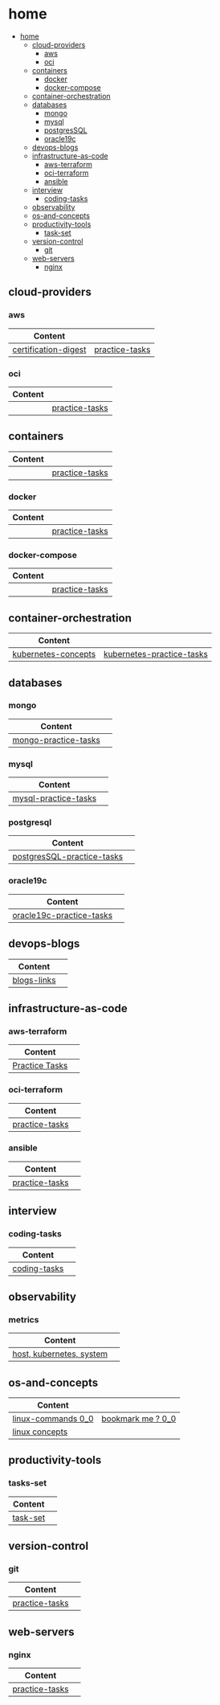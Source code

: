 # home

- [home](#home)
  - [cloud-providers](#cloud-providers)
    - [aws](#aws)
    - [oci](#oci)
  - [containers](#containers)
    - [docker](#docker)
    - [docker-compose](#docker-compose)
  - [container-orchestration](#container-orchestration)
  - [databases](#databases)
    - [mongo](#mongo)
    - [mysql](#mysql)
    - [postgresSQL](#postgresql)
    - [oracle19c](#oracle19c)
  - [devops-blogs](#devops-blogs)
  - [infrastructure-as-code](#infrastructure-as-code)
    - [aws-terraform](#aws-terraform)
    - [oci-terraform](#oci-terraform)
    - [ansible](#ansible)
  - [interview](#interview)
    - [coding-tasks](#coding-tasks)
  - [observability](#observability)
  - [os-and-concepts](#os-and-concepts)
  - [productivity-tools](#productivity-tools)
    - [task-set](#tasks-set)
  - [version-control](#version-control)
    - [git](#git)
  - [web-servers](#web-servers)
    - [nginx](#nginx)



## cloud-providers
### aws

  
| Content                                                                |                                                           | 
|------------------------------------------------------------------------|-----------------------------------------------------------|
| [certification-digest](home/cloud-providers/aws/certifications-digest) | [practice-tasks](home/cloud-providers/aws/practice-tasks) | 

### oci
| Content |                                                           | 
|---------|-----------------------------------------------------------|
|         | [practice-tasks](home/cloud-providers/oci/practice-tasks) |



## containers


| Content |                                   | 
|---------|-----------------------------------|
|         | [practice-tasks](home/containers) |

### docker

| Content |                                              | 
|---------|----------------------------------------------|
|         | [practice-tasks](home/containers/docker-old) |


### docker-compose

| Content |                                                  | 
|---------|--------------------------------------------------|
|         | [practice-tasks](home/containers/docker-compose) |





## container-orchestration

| Content                                                                 |                                                                      | 
|-------------------------------------------------------------------------|----------------------------------------------------------------------|
| [kubernetes-concepts](home/container-orchestration/kubernetes/concepts) | [kubernetes-practice-tasks](home/container-orchestration/kubernetes) | 


## databases

### mongo
| Content                                       |                  | 
|-----------------------------------------------|------------------|
| [mongo-practice-tasks](/home/databases/mongo) |                  | 

### mysql
| Content                                       |                  | 
|-----------------------------------------------|------------------|
| [mysql-practice-tasks](/home/databases/mysql) |                  | 

### postgresql
| Content                                                  |     | 
|----------------------------------------------------------|-----|
| [postgresSQL-practice-tasks](/home/databases/postgreSQL) |     | 

### oracle19c
| Content                                               |     | 
|-------------------------------------------------------|-----|
| [oracle19c-practice-tasks](/home/databases/oracle19c) |     | 

## devops-blogs

| Content                           |     | 
|-----------------------------------|-----|
| [blogs-links](/home/devops-blogs) |     | 


## infrastructure-as-code

### aws-terraform

  
| Content                                                     |     | 
|-------------------------------------------------------------|-----|
| [Practice Tasks](home/infrastructure-as-code/terraform/aws) |     | 

### oci-terraform
| Content                                                     |     | 
|-------------------------------------------------------------|-----|
| [practice-tasks](home/infrastructure-as-code/terraform/oci) |     |

### ansible

| Content                                                                 |     | 
|-------------------------------------------------------------------------|-----|
| [practice-tasks](home/infrastructure-as-code/ansible-kitchen/README.md) |     |

## interview

### coding-tasks
| Content                                     |     | 
|---------------------------------------------|-----|
| [coding-tasks](home/interview/coding-tasks) |     |



## observability

### metrics
| Content                                                |     | 
|--------------------------------------------------------|-----|
| [host, kubernetes, system](home/observability/metrics) |     |


## os-and-concepts

| Content                                                                     |                                                                                      | 
|-----------------------------------------------------------------------------|--------------------------------------------------------------------------------------|
| [linux-commands 0_0](home/os-and-concepts/linux-commands/README.md)         | [bookmark me ? 0_0 ](home/os-and-concepts/linux-commands/bookmark-me/bookmark-me.md) | 
| [linux concepts](home/os-and-concepts/linux-essentials/linux-essentials.md) |                                                                                      | 


## productivity-tools

### tasks-set
| Content                             |     | 
|-------------------------------------|-----|
| [task-set](home/productivity-tools) |     |




## version-control

### git
| Content                                    |     | 
|--------------------------------------------|-----|
| [practice-tasks](home/version-control/git) |     |

## web-servers

### nginx
| Content                                  |     | 
|------------------------------------------|-----|
| [practice-tasks](home/web-servers/nginx) |     |


